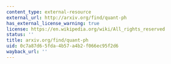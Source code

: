```yaml
---
content_type: external-resource
external_url: http://arxiv.org/find/quant-ph
has_external_license_warning: true
license: https://en.wikipedia.org/wiki/All_rights_reserved
status: ''
title: arxiv.org/find/quant-ph
uid: 0c7a87d6-5fda-4b57-a4b2-f066ec95f2d6
wayback_url: ''
---
```

